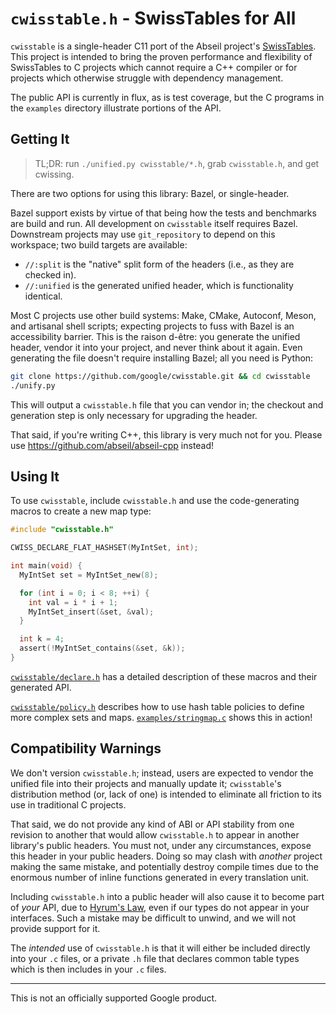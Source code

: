 # `cwisstable.h` - SwissTables for All

`cwisstable` is a single-header C11 port of the Abseil project's
[SwissTables](https://abseil.io/about/design/swisstables).
This project is intended to bring the proven performance and flexibility
of SwissTables to C projects which cannot require a C++ compiler or for projects
which otherwise struggle with dependency management.

The public API is currently in flux, as is test coverage, but the C programs in
the `examples` directory illustrate portions of the API.

## Getting It

> TL;DR: run `./unified.py cwisstable/*.h`, grab `cwisstable.h`, and
> get cwissing.

There are two options for using this library: Bazel, or single-header.

Bazel support exists by virtue of that being how the tests and benchmarks are
build and run. All development on `cwisstable` itself requires Bazel. Downstream
projects may use `git_repository` to depend on this workspace; two build
targets are available:
- `//:split` is the "native" split form of the headers (i.e., as they are
  checked in).
- `//:unified` is the generated unified header, which is functionality
  identical.

Most C projects use other build systems: Make, CMake, Autoconf, Meson, and
artisanal shell scripts; expecting projects to fuss with Bazel is an
accessibility barrier. This is the raison d-être: you generate the unified
header, vendor it into your project, and never think about it again. Even
generating the file doesn't require installing Bazel; all you need is Python:

```sh
git clone https://github.com/google/cwisstable.git && cd cwisstable
./unify.py
```

This will output a `cwisstable.h` file that you can vendor in; the checkout
and generation step is only necessary for upgrading the header.

That said, if you're writing C++, this library is very much not for you.
Please use https://github.com/abseil/abseil-cpp instead!

## Using It

To use `cwisstable`, include `cwisstable.h` and use the code-generating macros
to create a new map type:

```c
#include "cwisstable.h"

CWISS_DECLARE_FLAT_HASHSET(MyIntSet, int);

int main(void) {
  MyIntSet set = MyIntSet_new(8);

  for (int i = 0; i < 8; ++i) {
    int val = i * i + 1;
    MyIntSet_insert(&set, &val);
  }

  int k = 4;
  assert(!MyIntSet_contains(&set, &k));
}
```

[`cwisstable/declare.h`](cwisstable/declare.h) has a detailed description of
these macros and their generated API.

[`cwisstable/policy.h`](cwisstable/policy.h) describes how to use hash table
policies to define more complex sets and maps.
[`examples/stringmap.c`](examples/stringmap.c) shows this in action!

## Compatibility Warnings

We don't version `cwisstable.h`; instead, users are expected to vendor the
unified file into their projects and manually update it; `cwisstable`'s
distribution method (or, lack of one) is intended to eliminate all friction to
its use in traditional C projects.

That said, we do not provide any kind of ABI or API stability from one revision
to another that would allow `cwisstable.h` to appear in another library's public
headers. You must not, under any circumstances, expose this header in your
public headers. Doing so may clash with _another_ project making the same
mistake, and potentially destroy compile times due to the enormous number of
inline functions generated in every translation unit.

Including `cwisstable.h` into a public header will also cause it to become part
of _your_ API, due to [Hyrum's Law](https://www.hyrumslaw.com/), even if our
types do not appear in your interfaces. Such a mistake may be difficult to
unwind, and we will not provide support for it.

The *intended* use of `cwisstable.h` is that it will either be included directly
into your `.c` files, or a private `.h` file that declares common table types
which is then includes in your `.c` files.

---

This is not an officially supported Google product.

